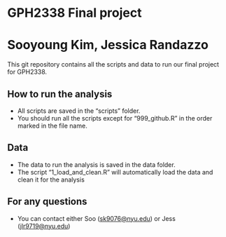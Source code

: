 
<!-- README.md is generated from README.Rmd. Please edit that file -->

# GPH2338 Final project

# Sooyoung Kim, Jessica Randazzo

<!-- badges: start -->

<!-- badges: end -->

This git repository contains all the scripts and data to run our final
project for GPH2338.

## How to run the analysis

  - All scripts are saved in the “scripts” folder.
  - You should run all the scripts except for “999\_github.R” in the
    order marked in the file name.

## Data

  - The data to run the analysis is saved in the data folder.
  - The script “1\_load\_and\_clean.R” will automatically load the data
    and clean it for the analysis

## For any questions

  - You can contact either Soo (<sk9076@nyu.edu>) or Jess
    (<jlr9719@nyu.edu>)
